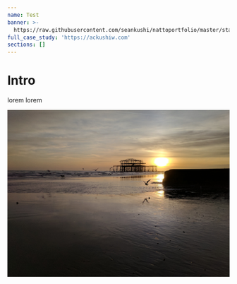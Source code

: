```yaml
---
name: Test
banner: >-
  https://raw.githubusercontent.com/seankushi/nattoportfolio/master/static/uploads/boombox-kintaro.png
full_case_study: 'https://ackushiw.com'
sections: []
---
```

# Intro

lorem lorem



![water front](https://raw.githubusercontent.com/seankushi/nattoportfolio/master/static/uploads/sea_sunset.jpg "Brighton old pier")

